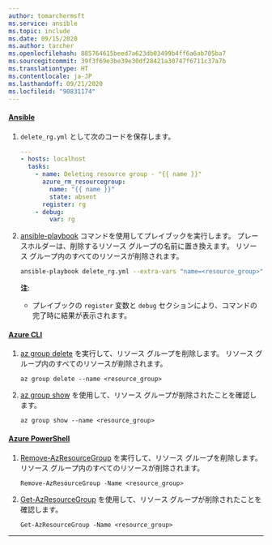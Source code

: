 ```yaml
---
author: tomarchermsft
ms.service: ansible
ms.topic: include
ms.date: 09/15/2020
ms.author: tarcher
ms.openlocfilehash: 885764615beed7a623db03499b4ff6a6ab705ba7
ms.sourcegitcommit: 39f3f69e3be39e30df28421a30747f6711c37a7b
ms.translationtype: HT
ms.contentlocale: ja-JP
ms.lasthandoff: 09/21/2020
ms.locfileid: "90831174"
---
```

#### <a name="ansible"></a>[Ansible](#tab/ansible)

1. `delete_rg.yml` として次のコードを保存します。

    ```yml
    ---
    - hosts: localhost
      tasks:
        - name: Deleting resource group - "{{ name }}"
          azure_rm_resourcegroup:
            name: "{{ name }}"
            state: absent
          register: rg
        - debug:
            var: rg
    ```

1. [ansible-playbook](https://docs.ansible.com/ansible/latest/user_guide/playbooks.html) コマンドを使用してプレイブックを実行します。 プレースホルダーは、削除するリソース グループの名前に置き換えます。 リソース グループ内のすべてのリソースが削除されます。

    ```bash
    ansible-playbook delete_rg.yml --extra-vars "name=<resource_group>"
    ```

    **注**:

    - プレイブックの `register` 変数と `debug` セクションにより、コマンドの完了時に結果が表示されます。
    
#### <a name="azure-cli"></a>[Azure CLI](#tab/azure-cli)

1. [az group delete](/cli/azure/group#az_group_delete) を実行して、リソース グループを削除します。 リソース グループ内のすべてのリソースが削除されます。

    ```azurecli
    az group delete --name <resource_group>
    ```

1. [az group show](/cli/azure/group#az_group_show) を使用して、リソース グループが削除されたことを確認します。

    ```azurecli
    az group show --name <resource_group>
    ```

#### <a name="azure-powershell"></a>[Azure PowerShell](#tab/azure-powershell)

1. [Remove-AzResourceGroup](/powershell/module/az.resources/Remove-AzResourceGroup) を実行して、リソース グループを削除します。 リソース グループ内のすべてのリソースが削除されます。

    ```azurepowershell
    Remove-AzResourceGroup -Name <resource_group>
    ```

1. [Get-AzResourceGroup](/powershell/module/az.resources/Get-AzResourceGroup) を使用して、リソース グループが削除されたことを確認します。

    ```azurepowershell
    Get-AzResourceGroup -Name <resource_group>
    ```

---
